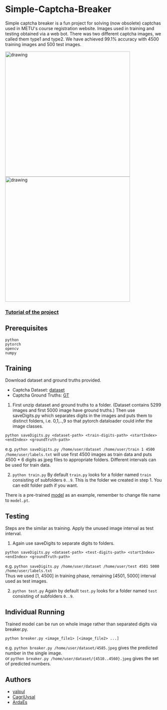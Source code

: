 # Simple-Captcha-Breaker
Simple captcha breaker is a fun project for solving (now obsolete) captchas used in METU's course registration website.
Images used in training and testing obtained via a web bot. There was two different captcha images, we called them type1 and type2.
We have achieved 99.1% accuracy with 4500 training images and 500 test images.</br>

<p float="left">
<img src="https://image.ibb.co/igkbJ0/resimler1.png" alt="drawing" width="400"/>
<img src="https://image.ibb.co/fiBNrL/resimler2.png" alt="drawing" width="400"/>
</p>

### [Tutorial of the project](https://cagriuysal.github.io/Simple-Captcha-Breaker/)

## Prerequisites
```
python
pytorch
opencv
numpy
```
## Training
Download dataset and ground truths provided.

* Captcha Dataset: [dataset](https://mega.nz/#!2Xo0lYxI!utIihUv511jwJXCti4g35yjhl9ogQxjc2sTkZ2BW-Aw) 
* Captcha Ground Truths: [GT](https://mega.nz/#!WOJ2SYiZ!kdbwDzo7MguFsuumRsYzQ58PI8yDsoAexkwQyJJdKdQ)

1. First unzip dataset and ground truths to a folder. (Dataset contains 5299 images and first 5000 image have ground truths.)
Then use saveDigits.py which separates digits in the images and puts them to distinct folders, i.e. 0,1,..,9 so that pytorch 
dataloader could infer the image classes.
```
python saveDigits.py <dataset-path> <train-digits-path> <startIndex> <endIndex> <groundTruth-path>
```
e.g. ```python saveDigits.py /home/user/dataset /home/user/train 1 4500 /home/user/labels.txt``` will use first 4500 images as train data and puts
4500 * 6 digits as jpeg files to appropriate folders. Different intervals can be used for train data.

2. ``` python train.py ```
By default `train.py` looks for a folder named `train` consisting of subfolders `0..9`. This is the folder we created in step 1.
You can edit folder path if you want.

There is a pre-trained [model](https://mega.nz/#!mWYl1IpT!o-sqt5oHZWxZu7jfz9lJg9FbCJWOnsU-E_jqXSOlnfY) as an example, remember to change file name to ```model.pt```. 

## Testing
Steps are the similar as training. Apply the unused image interval as test interval.

1. Again use saveDigits to separate digits to folders.
```
python saveDigits.py <dataset-path> <test-digits-path> <startIndex> <endIndex> <groundTruth-path>
```
e.g. ```python saveDigits.py /home/user/dataset /home/user/test 4501 5000 /home/user/labels.txt```  
Thus we used  [1, 4500] in training phase, remaining [4501, 5000] interval used as test images.

2. ```python test.py``` Again by default `test.py` looks for a folder named `test` consisting of subfolders `0..9`.  

## Individual Running
Trained model can be run on whole image rather than separated digits via breaker.py.
```
python breaker.py <image_file1> [<image_file2> ...]
```
e.g. ```python breaker.py /home/user/dataset/4585.jpeg``` gives the predicted number in the single image.  
or   ```python breaker.py /home/user/dataset/{4510..4560}.jpeg``` gives the set of predicted numbers.

## Authors
* [yalpul](https://github.com/yalpul)  
* [CagriUysal](https://github.com/CagriUysal)  
* [ArdaEs](https://github.com/ArdaEs)

